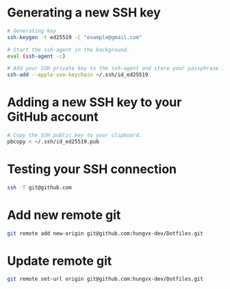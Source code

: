 # Generating a new SSH key
```bash
# Generating key
ssh-keygen -t ed25519 -C "example@gmail.com"

# Start the ssh-agent in the background.
eval (ssh-agent -c)

# Add your SSH private key to the ssh-agent and store your passphrase in the keychain.
ssh-add --apple-use-keychain ~/.ssh/id_ed25519
```

# Adding a new SSH key to your GitHub account
```bash
# Copy the SSH public key to your clipboard.
pbcopy < ~/.ssh/id_ed25519.pub
```

# Testing your SSH connection
```bash
ssh -T git@github.com
```

# Add new remote git

```bash
git remote add new-origin git@github.com:hungvx-dev/Dotfiles.git
```

# Update remote git

```bash
git remote set-url origin git@github.com:hungvx-dev/Dotfiles.git
```
